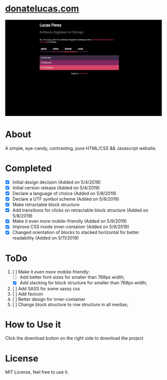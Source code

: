# [donatelucas.com](https://donatelucas.com)

![donatelucas.com](https://github.com/donatelucas/Twilight/blob/master/img/screenshot03.png)

# About
A simple, eye-candy, contrasting, pure HTML/CSS && Javascript website.

# Completed
- [x] Initial design decision (Added on 5/4/2019)
- [x] Initial version release (Added on 5/4/2019)
- [x] Declare a language of choice (Added on 5/8/2019)
- [x] Declare a UTF symbol scheme (Added on 5/8/2019)
- [x] Make retractable block structure
- [x] Add transitions for clicks on retractable block structure (Added on 5/8/2019)
- [x] Make it even more mobile-friendly (Added on 5/9/2019)
- [x] Improve CSS inside inner-container (Added on 5/9/2019)
- [x] Changed orientation of blocks to stacked horizontal for better readability (Added on 5/11/2019)

# ToDo
1. [ ] Make it *even more* mobile-friendly:
    - [ ] Add better font-sizes for smaller than 768px width;
    - [x] Add stacking for block structure for smaller than 768px width;
2. [ ] Add SASS for some sassy css
3. [ ] Add favicon
4. [ ] Better design for inner-container
5. [ ] Change block structure to row structure in all medias;

# How to Use it
Click the download button on the right side to download the project

# License
MIT License, feel free to use it.
